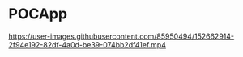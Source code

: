 # POCApp

https://user-images.githubusercontent.com/85950494/152662914-2f94e192-82df-4a0d-be39-074bb2df41ef.mp4
